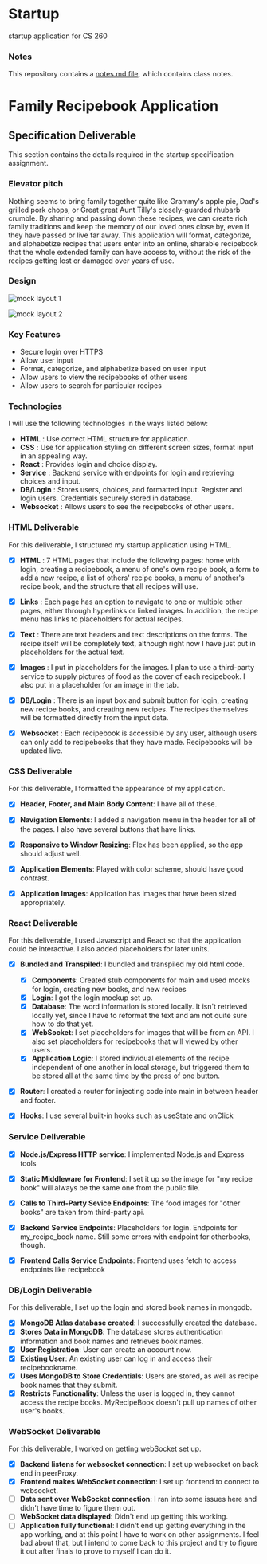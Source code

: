 # Startup
startup application for CS 260

### Notes
This repository contains a [notes.md file](./notes.md), which contains class notes.


# Family Recipebook Application

## Specification Deliverable
This section contains the details required in the startup specification assignment. 

### Elevator pitch

Nothing seems to bring family together quite like Grammy's apple pie, Dad's grilled pork chops, or Great great Aunt Tilly's closely-guarded rhubarb crumble. By sharing and passing down these recipes, we can create rich family traditions and keep the memory of our loved ones close by, even if they have passed or live far away. This application will format, categorize, and alphabetize recipes that users enter into an online, sharable recipebook that the whole extended family can have access to, without the risk of the recipes getting lost or damaged over years of use.


### Design

![mock layout 1](./pictures/app1.jpg)


![mock layout 2](./pictures/app2.jpg)

### Key Features

* Secure login over HTTPS
* Allow user input
* Format, categorize, and alphabetize based on user input
* Allow users to view the recipebooks of other users
* Allow users to search for particular recipes


### Technologies

I will use the following technologies in the ways listed below:
* **HTML** : Use correct HTML structure for application.
* **CSS**  : Use for application styling on different screen sizes, format input in an appealing way.
* **React** : Provides login and choice display.
* **Service** : Backend service with endpoints for login and retrieving choices and input.
* **DB/Login** : Stores users, choices, and formatted input. Register and login users. Credentials securely stored in database.
* **Websocket** : Allows users to see the recipebooks of other users.


### HTML Deliverable

For this deliverable, I structured my startup application using HTML.

- [x] **HTML** : 7 HTML pages that include the following pages: home with login, creating a recipebook, a menu of one's own recipe book, a form to add a new recipe, a list of others' recipe books, a menu of another's recipe book, and the structure that all recipes will use.
- [x] **Links** : Each page has an option to navigate to one or multiple other pages, either through hyperlinks or linked images. In addition, the recipe menu has links to placeholders for actual recipes.
- [x] **Text** : There are text headers and text descriptions on the forms. The recipe itself will be completely text, although right now I have just put in placeholders for the actual text.
- [x] **Images** : I put in placeholders for the images. I plan to use a third-party service to supply pictures of food as the cover of each recipebook. I also put in a placeholder for an image in the tab.
- [x] **DB/Login** : There is an input box and submit button for login, creating new recipe books, and creating new recipes. The recipes themselves will be formatted directly from the input data.
- [x] **Websocket** : Each recipebook is accessible by any user, although users can only add to recipebooks that they have made. Recipebooks will be updated live. 



### CSS Deliverable

For this deliverable, I formatted the appearance of my application.

- [x] **Header, Footer, and Main Body Content**: I have all of these.
- [x] **Navigation Elements**: I added a navigation menu in the header for all of the pages. I also have several buttons that have links.
- [x] **Responsive to Window Resizing**: Flex has been applied, so the app should adjust well.
- [x] **Application Elements**: Played with color scheme, should have good contrast.
- [x] **Application Images**: Application has images that have been sized appropriately.



### React Deliverable

For this deliverable, I used Javascript and React so that the application could be interactive. I also added placeholders for later units.

- [X] **Bundled and Transpiled**: I bundled and transpiled my old html code.
    - [X] **Components**: Created stub components for main and used mocks for login, creating new books, and new recipes
    - [X] **Login**: I got the login mockup set up.
    - [X] **Database**: The word information is stored locally. It isn't retrieved locally yet, since I have to reformat the text and am not quite sure how to do that yet.
    - [X] **WebSocket**: I set placeholders for images that will be from an API. I also set placeholders for recipebooks that will viewed by other users.
    - [X] **Application Logic**: I stored individual elements of the recipe independent of one another in local storage, but triggered them to be stored all at the same time by the press of one button.
- [X] **Router**: I created a router for injecting code into main in between header and footer.
- [X] **Hooks**: I use several built-in hooks such as useState and onClick


### Service Deliverable

- [X] **Node.js/Express HTTP service**: I implemented Node.js and Express tools
- [X] **Static Middleware for Frontend**: I set it up so the image for "my recipe book" will always be the same one from the public file.
- [X] **Calls to Third-Party Sevice Endpoints**: The food images for "other books" are taken from third-party api.
- [X] **Backend Service Endpoints**: Placeholders for login. Endpoints for my_recipe_book name. Still some errors with endpoint for otherbooks, though.
- [X] **Frontend Calls Service Endpoints**: Frontend uses fetch to access endpoints like recipebook


### DB/Login Deliverable
For this deliverable, I set up the login and stored book names in mongodb.

-[X] **MongoDB Atlas database created**: I successfully created the database.
-[X] **Stores Data in MongoDB**: The database stores authentication information and book names and retrieves book names.
-[X] **User Registration**: User can create an account now.
-[X] **Existing User**: An existing user can log in and access their recipebookname.
-[X] **Uses MongoDB to Store Credentials**: Users are stored, as well as recipe book names that they submit.
-[X] **Restricts Functionality**: Unless the user is logged in, they cannot access the recipe books. MyRecipeBook doesn't pull up
names of other user's books.

### WebSocket Deliverable
For this deliverable, I worked on getting webSocket set up.
-[X] **Backend listens for websocket connection**: I set up websocket on back end in peerProxy.
-[X] **Frontend makes WebSocket connection**: I set up frontend to connect to websocket.
-[ ] **Data sent over WebSocket connection**: I ran into some issues here and didn't have time to figure them out.
-[ ] **WebSocket data displayed**: Didn't end up getting this working.
-[ ] **Application fully functional**: I didn't end up getting everything in the app working, and at this point I have to work on other assignments. I feel bad about that, but I intend to come back to this project and try to figure it out after finals to prove to myself I can do it.